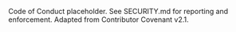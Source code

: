 Code of Conduct placeholder. See SECURITY.md for reporting and enforcement. Adapted from Contributor Covenant v2.1.


